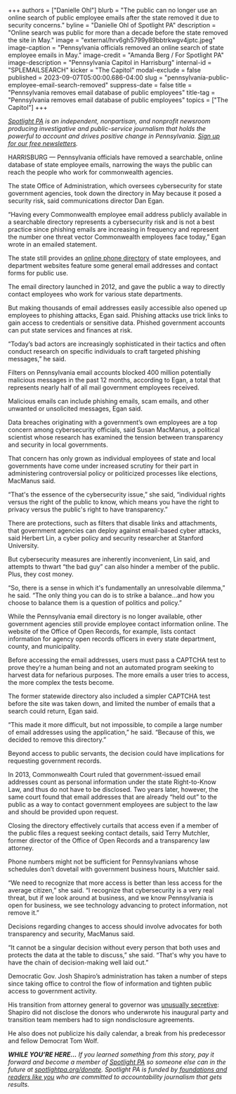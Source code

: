 +++
authors = ["Danielle Ohl"]
blurb = "The public can no longer use an online search of public employee emails after the state removed it due to security concerns."
byline = "Danielle Ohl of Spotlight PA"
description = "Online search was public for more than a decade before the state removed the site in May."
image = "external/hrv6gh5799y89bbtrkwgv4jptc.jpeg"
image-caption = "Pennsylvania officials removed an online search of state employee emails in May."
image-credit = "Amanda Berg / For Spotlight PA"
image-description = "Pennsylvania Capitol in Harrisburg"
internal-id = "SPLEMAILSEARCH"
kicker = "The Capitol"
modal-exclude = false
published = 2023-09-07T05:00:00.686-04:00
slug = "pennsylvania-public-employee-email-search-removed"
suppress-date = false
title = "Pennsylvania removes email database of public employees"
title-tag = "Pennsylvania removes email database of public employees"
topics = ["The Capitol"]
+++

<a href="https://www.spotlightpa.org/"><em>Spotlight PA</em></a><em> is an independent, nonpartisan, and nonprofit newsroom producing investigative and public-service journalism that holds the powerful to account and drives positive change in Pennsylvania. </em><a href="https://www.spotlightpa.org/newsletters"><em>Sign up for our free newsletters</em></a><em>.</em>

HARRISBURG — Pennsylvania officials have removed a searchable, online database of state employee emails, narrowing the ways the public can reach the people who work for commonwealth agencies.

The state Office of Administration, which oversees cybersecurity for state government agencies, took down the directory in May because it posed a security risk, said communications director Dan Egan.

“Having every Commonwealth employee email address publicly available in a searchable directory represents a cybersecurity risk and is not a best practice since phishing emails are increasing in frequency and represent the number one threat vector Commonwealth employees face today,” Egan wrote in an emailed statement.

<script src="https://www.spotlightpa.org/embed.js" async></script><div data-spl-embed-version="1" data-spl-src="https://www.spotlightpa.org/embeds/newsletter/"></div>

The state still provides an <a href="https://www.dgs.pa.gov/About/Pages/Directory.aspx">online phone directory</a> of state employees, and department websites feature some general email addresses and contact forms for public use.

The email directory launched in 2012, and gave the public a way to directly contact employees who work for various state departments.

But making thousands of email addresses easily accessible also opened up employees to phishing attacks, Egan said. Phishing attacks use trick links to gain access to credentials or sensitive data. Phished government accounts can put state services and finances at risk.

“Today’s bad actors are increasingly sophisticated in their tactics and often conduct research on specific individuals to craft targeted phishing messages,” he said.

Filters on Pennsylvania email accounts blocked 400 million potentially malicious messages in the past 12 months, according to Egan, a total that represents nearly half of all mail government employees received.

Malicious emails can include phishing emails, scam emails, and other unwanted or unsolicited messages, Egan said.

Data breaches originating with a government’s own employees are a top concern among cybersecurity officials, said Susan MacManus, a political scientist whose research has examined the tension between transparency and security in local governments.

That concern has only grown as individual employees of state and local governments have come under increased scrutiny for their part in administering controversial policy or politicized processes like elections, MacManus said.

“That&#39;s the essence of the cybersecurity issue,” she said, “individual rights versus the right of the public to know, which means you have the right to privacy versus the public&#39;s right to have transparency.”

There are protections, such as filters that disable links and attachments, that government agencies can deploy against email-based cyber attacks, said Herbert Lin, a cyber policy and security researcher at Stanford University.

But cybersecurity measures are inherently inconvenient, Lin said, and attempts to thwart “the bad guy” can also hinder a member of the public. Plus, they cost money.

“So, there is a sense in which it&#39;s fundamentally an unresolvable dilemma,” he said. “The only thing you can do is to strike a balance…and how you choose to balance them is a question of politics and policy.”

While the Pennsylvania email directory is no longer available, other government agencies still provide employee contact information online. The website of the Office of Open Records, for example, lists contact information for agency open records officers in every state department, county, and municipality.

Before accessing the email addresses, users must pass a CAPTCHA test to prove they’re a human being and not an automated program seeking to harvest data for nefarious purposes. The more emails a user tries to access, the more complex the tests become.

The former statewide directory also included a simpler CAPTCHA test before the site was taken down, and limited the number of emails that a search could return, Egan said.

“This made it more difficult, but not impossible, to compile a large number of email addresses using the application,” he said. “Because of this, we decided to remove this directory.”

Beyond access to public servants, the decision could have implications for requesting government records.

In 2013, Commonwealth Court ruled that government-issued email addresses count as personal information under the state Right-to-Know Law, and thus do not have to be disclosed. Two years later, however, the same court found that email addresses that are already “held out” to the public as a way to contact government employees are subject to the law and should be provided upon request.

Closing the directory effectively curtails that access even if a member of the public files a request seeking contact details, said Terry Mutchler, former director of the Office of Open Records and a transparency law attorney.

Phone numbers might not be sufficient for Pennsylvanians whose schedules don’t dovetail with government business hours, Mutchler said.

“We need to recognize that more access is better than less access for the average citizen,” she said. “I recognize that cybersecurity is a very real threat, but if we look around at business, and we know Pennsylvania is open for business, we see technology advancing to protect information, not remove it.”

Decisions regarding changes to access should involve advocates for both transparency and security, MacManus said.

“It cannot be a singular decision without every person that both uses and protects the data at the table to discuss,” she said. “That&#39;s why you have to have the chain of decision-making well laid out.”

<script src="https://www.spotlightpa.org/embed.js" async></script><div data-spl-embed-version="1" data-spl-src="https://www.spotlightpa.org/embeds/donate/"></div>

Democratic Gov. Josh Shapiro’s administration has taken a number of steps since taking office to control the flow of information and tighten public access to government activity.

His transition from attorney general to governor was <a href="https://www.spotlightpa.org/news/2023/01/pa-governor-josh-shapiro-transition-team-secrecy/">unusually secretive</a>: Shapiro did not disclose the donors who underwrote his inaugural party and transition team members had to sign nondisclosure agreements.

He also does not publicize his daily calendar, a break from his predecessor and fellow Democrat Tom Wolf.

<strong><em>WHILE YOU’RE HERE…</em></strong><em> If you learned something from this story, pay it forward and become a member of </em><a href="https://www.spotlightpa.org/"><em>Spotlight PA</em></a><em> so someone else can in the future at </em><a href="https://www.spotlightpa.org/donate/"><em>spotlightpa.org/donate</em></a><em>. Spotlight PA is funded by</em><a href="https://www.spotlightpa.org/support"><em> foundations and readers like you</em></a><em> who are committed to accountability journalism that gets results.</em>

